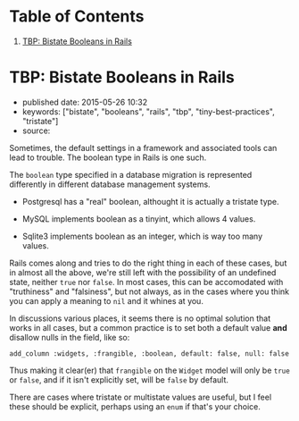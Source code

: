 
# Table of Contents

1.  [TBP: Bistate Booleans in Rails](#tbp-bistate-booleans-in-rails)


<a id="tbp-bistate-booleans-in-rails"></a>

# TBP: Bistate Booleans in Rails

-   published date: 2015-05-26 10:32
-   keywords: ["bistate", "booleans", "rails", "tbp", "tiny-best-practices", "tristate"]
-   source:

Sometimes, the default settings in a framework and associated tools can lead to trouble. The boolean type in Rails is one such.

The `boolean` type specified in a database migration is represented differently in different database management systems.

-   Postgresql has a "real" boolean, althought it is actually a tristate type.

-   MySQL implements boolean as a tinyint, which allows 4 values.

-   Sqlite3 implements boolean as an integer, which is way too many values.

Rails comes along and tries to do the right thing in each of these cases, but in almost all the above, we're still left with the possibility of an undefined state, neither `true` nor `false`. In most cases, this can be accomodated with "truthiness" and "falsiness", but not always, as in the cases where you think you can apply a meaning to `nil` and it whines at you.

In discussions various places, it seems there is no optimal solution that works in all cases, but a common practice is to set both a default value **and** disallow nulls in the field, like so:

    add_column :widgets, :frangible, :boolean, default: false, null: false

Thus making it clear(er) that `frangible` on the `Widget` model will only be `true` or `false`, and if it isn't explicitly set, will be `false` by default.

There are cases where tristate or multistate values are useful, but I feel these should be explicit, perhaps using an `enum` if that's your choice.

